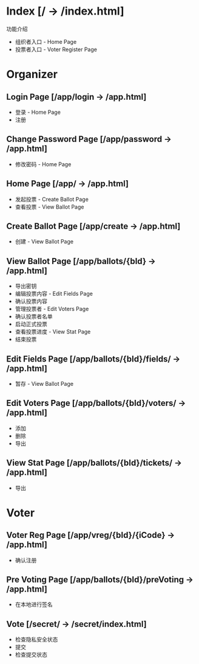 # Index [/ -> /index.html]

功能介绍

- 组织者入口 - Home Page
- 投票者入口 - Voter Register Page

# Organizer

## Login Page [/app/login -> /app.html]

- 登录 - Home Page
- 注册

## Change Password Page [/app/password -> /app.html]

- 修改密码 - Home Page

## Home Page [/app/ -> /app.html]

- 发起投票 - Create Ballot Page
- 查看投票 - View Ballot Page

## Create Ballot Page [/app/create -> /app.html]

- 创建 - View Ballot Page

## View Ballot Page [/app/ballots/{bId} -> /app.html]

- 导出密钥
- 编辑投票内容 - Edit Fields Page
- 确认投票内容
- 管理投票者 - Edit Voters Page
- 确认投票者名单
- 启动正式投票
- 查看投票进度 - View Stat Page
- 结束投票

## Edit Fields Page [/app/ballots/{bId}/fields/ -> /app.html]

- 暂存 - View Ballot Page

## Edit Voters Page [/app/ballots/{bId}/voters/ -> /app.html]

- 添加
- 删除
- 导出

## View Stat Page [/app/ballots/{bId}/tickets/ -> /app.html]

- 导出

# Voter

## Voter Reg Page [/app/vreg/{bId}/{iCode} -> /app.html]

- 确认注册

## Pre Voting Page [/app/ballots/{bId}/preVoting -> /app.html]

- 在本地进行签名

## Vote [/secret/ -> /secret/index.html]

- 检查隐私安全状态
- 提交
- 检查提交状态

